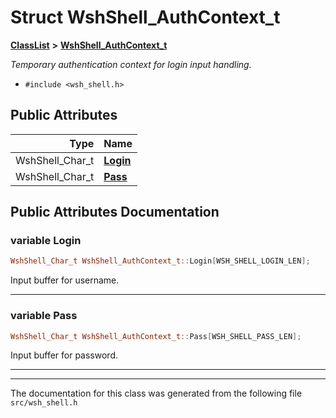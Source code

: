 

# Struct WshShell\_AuthContext\_t



[**ClassList**](annotated.md) **>** [**WshShell\_AuthContext\_t**](structWshShell__AuthContext__t.md)



_Temporary authentication context for login input handling._ 

* `#include <wsh_shell.h>`





















## Public Attributes

| Type | Name |
| ---: | :--- |
|  WshShell\_Char\_t | [**Login**](#variable-login)  <br> |
|  WshShell\_Char\_t | [**Pass**](#variable-pass)  <br> |












































## Public Attributes Documentation




### variable Login 

```C++
WshShell_Char_t WshShell_AuthContext_t::Login[WSH_SHELL_LOGIN_LEN];
```



Input buffer for username. 


        

<hr>



### variable Pass 

```C++
WshShell_Char_t WshShell_AuthContext_t::Pass[WSH_SHELL_PASS_LEN];
```



Input buffer for password. 


        

<hr>

------------------------------
The documentation for this class was generated from the following file `src/wsh_shell.h`

